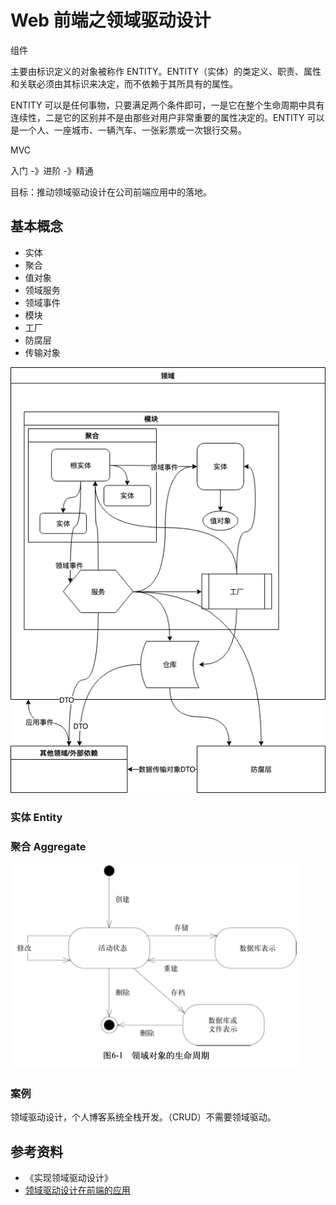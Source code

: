 # Web 前端之领域驱动设计

组件

主要由标识定义的对象被称作 ENTITY。ENTITY（实体）的类定义、职责、属性和关联必须由其标识来决定，而不依赖于其所具有的属性。

ENTITY 可以是任何事物，只要满足两个条件即可，一是它在整个生命周期中具有连续性，二是它的区别并不是由那些对用户非常重要的属性决定的。ENTITY 可以是一个人、一座城市、一辆汽车、一张彩票或一次银行交易。

MVC

入门 -》进阶 -》精通

目标：推动领域驱动设计在公司前端应用中的落地。

## 基本概念

- 实体
- 聚合
- 值对象
- 领域服务
- 领域事件
- 模块
- 工厂
- 防腐层
- 传输对象

![](../.vuepress/public/images/2020-12-01-08-26-02.png)

### 实体 Entity

### 聚合 Aggregate

<!-- 规划分析评价的模版实体？ -->

![](../.vuepress/public/images/2020-11-24-18-43-10.png)

### 案例

领域驱动设计，个人博客系统全栈开发。（CRUD）不需要领域驱动。

## 参考资料

- 《实现领域驱动设计》
- [领域驱动设计在前端的应用](https://juejin.cn/post/6844904002501492744#heading-13)